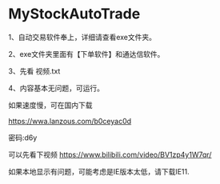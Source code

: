 # MyStockAutoTrade



1、自动交易软件奉上，详细请查看exe文件夹。

2、exe文件夹里面有【下单软件】和通达信软件。

3、先看  视频.txt

4、内容基本无问题，可运行。




如果速度慢，可在国内下载

https://wwa.lanzous.com/b0ceyac0d

密码:d6y


可以先看下视频
https://www.bilibili.com/video/BV1zp4y1W7qr/

 
如果本地显示有问题，可能考虑是IE版本太低，请下载IE11.


